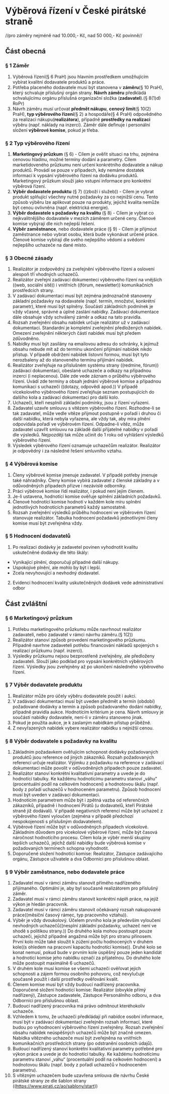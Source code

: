 # Výběrová řízení v České pirátské straně
//pro záměry nejméně nad 10.000,- Kč, nad 50 000,- Kč povinně//

## Část obecná

### § 1 Záměr
 1. Výběrová řízení(§ 6 PraH) jsou hlavním prostředkem umožňujícím vybírat kvalitní dodavatele produktů a práce.
 2. Potřeba placeného dodavatele musí být stanovena v **záměru**(§ 10 PraH), který schvaluje příslušný orgán strany. **Návrh záměru** předkládá schvalujícímu orgánu příslušná organizační složka (**zadavatel**).(§ 8(1)d) RoPr) 
 3. Návrh záměru musí určovat **předmět nákupu**, **cenový limit**(§ 10(2) PraH), **typ výběrového řízení**(§ 2) a hospodáře(§ 4 PraH) odpovědného za realizaci nákupu(**realizátora**), případně **prostředky na realizaci** výběru (např. náklady na inzerci). Záměr dále definuje i personální složení **výběrové komise**, pokud je třeba.

### § 2 Typ výběrového řízení
  1. **Marketingový průzkum** (§ 6) - Cílem je ověřit situaci na trhu, zejména cenovou hladinu, možné termíny dodání a parametry. Cílem marketidoveného průzkumu není určení konkrétního dodavatele a nákup produktů. Provádí se pouze v případech, kdy nemáme dostatek informací k vypsání výběrového řízení na dodávku produktů. Marketingový průzkum slouží jako vstupní informace pro konkrétní výběrová řízení.
  2. **Výběr dodavatele produktu** (§ 7) ((zboží i služeb)) - Cílem je vybrat produkt splňující všechny nutné požadavky za co nejnižší cenu. Tento způsob výběru lze aplikovat pouze na produkty, jejichž kvalita nemůže být cenou ovlivněna (např. elektrická energie). 
  3. **Výběr dodavatele s požadavky na kvalitu** (§ 8) - Cílem je vybrat co nejkvalitnějšího dodavatele v mezích záměrem určené ceny. Členové komise vybýrají dle nich nejlepší řešení.
  4. **Výběr zaměstnance**, nebo dodavatele práce (§ 9) - Cílem je přijmout zaměstnance nebo vybrat osobu, která bude vykonávat určené práce. Členové komise vybírají dle svého nejlepšího vědomí a svědomí nejlepšího uchazeče na dané místo.

### § 3 Obecné zásady
  1. Realizátor je zodpovědný za zveřejnění výběrového řízení a oslovení alespoň tří vhodných uchazečů.
  2. Realizátor zveřejní zadávací dokumenteci výběrového řízení na vnějších ((web, sociální sitě)) i vnitřních ((fórum, newsletter)) komunikačních prostředcích strany.
  2. V zadávací dokumentaci musí být zejména jednoznačně stanoveny základní požadavky na dodavatele (např. termín, množství, konkrétní parametr), které musí být splněny. Součástí základních podmínek je vždy včasné, správné a úplné zaslání nabídky. Zadávací dokumentace dále obsahuje vždy schválený záměr a odkaz na tato pravidla.
  3. Rozsah zveřejnění obsahu nabídek určuje realizátor už v zadávací dokumentaci. Standardní je kompletní zveřejnění předložených nabídek. Omezení zveřejnění některých částí nabídek musí být předem zdůvodněno.
  3. Nabídky musí být zasílány na emailovou adresu do schránky, k jejímuž obsahu nebude mít až do termínu ukončení přijímání nabídek nikdo přístup. V případě obdržení nabídek listovní formou, musí být tyto nerozbaleny až do stanoveného termínu přijímání nabídek.
  4.  Realizátor zveřejňuje na příslušném systému strany ((redmine, fórum)) zadávací dokumentaci, obeslané uchazeče a odkazy na případnou inzerci (i neplacenou). Dále zde vede záznam o průběhu výběrového řízení. Uvádí zde termíny a obsah jednání výběrové komise a případnou komunikaci s uchazeči ((dotazy, odpovědi apod.)) V případě vícekolového výběrového řízení zveřejňuje seznam postupujících do dalšího kola a zadávací dokumentaci pro další kolo.
  5.  Uchazeči, kteří nesplnili základní podmínky, jsou z řízení vyřazeni.
  6.  Zadavatel uzavře smlouvu s vítězem výběrového řízení. Rozhodne-li se tak zadavatel, může vedle vítěze přijmout postupně v pořadí i druhou či další nabídku, která nebyla vyřazena, ale vždy tak, aby míra plnění odpovídala pořadí ve výběrovém řízení. Odpadne-li vítěz, může zadavatel uzavřít smlouvu na základě další přijatelné nabídky v pořadí dle výsledků. Nejpozději tak může učinit do 1 roku od vyhlášení výsledků výběrového řízení.
  7.  Výsledek výběrového řízení oznamuje uchazečům realizátor. Realizátor je odpovědný i za následné řešení smluvního vztahu.

### § 4 Výběrová komise
  1. Členy výběrové komise jmenuje zadavatel. V případě potřeby jmenuje také náhradníky. Členy komise vybírá zadavatel z členské základny a v odůvodněných případech přizve i nezávislé odborníky.
  2. Práci výběrové komise řídí realizátor, i pokud není jejím členem.
  3. Je-li ustavena, hodnotící komise ověřuje splnění základních požadavků.
  4. Členové hodnotící komise hodnotí v každém kole míru splnění jednotlivých hodnotících parametrů každý samostatně.
  5. Rozsah zveřejnění výsledků průběhu hodnocení ve výběrovém řízení stanovuje realizátor. Tabulka hodnocení požadavků jednotlivými členy komise musí být zveřejněna vždy.

### § 5 Hodnocení dodavatelů
  1. Po realizaci dodávky je zadavetel povinen vyhodnotit kvalitu uskutečněné dodávky dle této škály:
   - Vynikající plnění, doporučuji případné další nákupy.
   - Uspokojivé plnění, ale mohlo by být i lepší.
   - Zcela nevyhovující a nevhodný dodavatel.
  2. Evidenci hodnocení kvality uskutečněných dodávek vede administrativní odbor

## Část zvláštní

### § 6 Marketingový průzkum
  1. Potřebu marketingového průzkumu může navrhnout realizátor zadavateli, nebo zadavatel v rámci návrhu záměru.(§ 1(2))
  2. Realizátor stanoví způsob provedení marketingového průzkumu. Případně navrhne zadaveteli potřebu financování nákladů spojených s realizací průzkumu (např. inzerci).
  3. Výsledky průzkumu nejsou bezprostřeně zveřejněny, ale předloženy zadavateli. Slouží jako podklad pro vypsání konkrétních výběrových řízení. Výsledky jsou zveřejněny až po ukončení následného výběrového řízení.

### § 7 Výběr dodavatele produktu
  1. Realizátor může pro účely výběru dodavatele použít i aukci.
  2. V zadávací dokumentaci musí být uveden předmět a termín (období) požadované dodávky a termín a způsob požadovaného dodání nabídky, případně pravidla aukce. Hodnotícím kritérium je cena. Návrh smlouvy je součástí nabídky dodavatele, není-li v záměru stanoveno jinak.
  3. Pokud je použita aukce, je k zaslaným nabídkám přístup průběžně.
  4. Z nevyřazených nabídek vybere realizátor nabídku s nejnižší cenou.

### § 8 Výběr dodavatele s požadavky na kvalitu 
  1. Základním požadavkem ověřujícím schopnost dodávky požadovaných produktů jsou reference od jiných zákazníků. Rozsah požadovaných referencí určuje realizátor. Výjimku z požadavku na reference v zadávací dokumentaci může povolit v odůvodněných případech pouze zadavatel.
  2. Realizátor stanoví konkrétní kvalitativní parametry a uvede je do hodnotící tabulky. Ke každému hodnotícímu parametru stanoví „váhu“ (procentuální podíl na celkovém hodnocení) a hodnotovou škálu (např. body z pořadí uchazečů v hodnoceném parametru). Způsob hodnocení musí být uveden v zadávací dokumentaci.
  3. Hodnotícím parametrem může být i zpětná vazba od referenčních zákazníků, případně i hodnocení Pirátů (u dodavatelů, kteří Pirátské straně již dodávali). V případě negativních referencí může být uchazeč z výběrového řízení vyloučen (zejména v případě předchozí nespokojenosti s příslušným dodavatelem).
  4. Výběrové řízení může být v odůvodněných případech vícekolové. Základním důvodem pro vícekolové výběrové řízení, může být časová náročnost hodnotícího procesu. Cílem kola je výběr menší skupiny lepších uchazečů, jejichž další nabídky bude výběrová komise v požadovaných termínech schopna vyhodnotit.
  5. Doporučené složení hodnotící komise: Realizátor, Zástupce zadávajícího orgánu, Zástupce uživatele a dva Odborníci pro příslušnou oblast.

### § 9  Výběr zaměstnance, nebo dodavatele práce
  1. Zadavatel musí v rámci záměru stanovit přímého nadřízeného přijímaného. Optimální je, aby byl současně realizátorem pro příslušný záměr.
  2. Zadavatel musí v rámci záměru stanovit konkrétní náplň práce, na jejíž výkon je hledán pracovník.
  3. Zadavatel musí v rámci záměru stanovit očekávaný rozsah nakupované práce((měsíční časový rámec, typ pracovního vztahu)).
  4. Výběr je vždy dvoukolový. Účelem prvního kola je především vyloučení nevhodných uchazečů((nesplní základní požadavky, uchazeč není ve shodě s politikou strany.)) Do druhého kola mohou postoupit pouze uchazeči, jejichž případné angažmá může být pro stranu přínosem. První kolo může také sloužit k zúžení počtu hodnocených v druhém kole((s ohledem na pracovní kapacitu hodnotící komise)). Druhé kolo se konat nemusí, pokud bude v prvním kole úspěšný pouze jeden kandidát a hodnotící komise jeho nabídku označí za přijatelnou. Do druhého kole může postoupit maximálně 6 uchazečů.
  6. V druhém kole musí komise se všemi uchazeči ověřovat jejich schopnosti a zájem formou osobního pohovoru, což nevylučuje současně použít i další prostředky ověřování kvalit.
  7. Členem komise musí být vždy budoucí nadřízený pracovníka. Doporučené složení hodnotící komise: Realizátor (obvykle přímý nadřízený), Zástupce zadavatele, Zástupce Personálního odboru, a dva Odborníci pro příslušnou oblast.
  8. Budoucí nadřízený pracovníka má právo odmítnout kteréhokoliv uchazeče.
  9. Vzhledem k tomu, že uchazeči předkládají při nabídce osobní informace, musí být v zadávací dokumentaci zveřejněn rozsah informací, které budou po vyhodnocení výběrového řízení zveřejněny. Rozsah zveřejnění obsahu nabídek neúspěšných uchazečů může být značně omezen. Nabídka vítězného uchazeče musí být zveřejněna na vnitřních komunikačních prostředcích strany (po odstranění osobních údajů).
  10. Budoucí nadřízený stanoví konkrétní kvalitativní parametry potřebné pro výkon práce a uvede je do hodnotící tabulky. Ke každému hodnotícímu parametru stanoví „váhu“ (procentuální podíl na celkovém hodnocení) a hodnotovou škálu (např. body z pořadí uchazečů v hodnoceném parametru).
  11. S vítězným uchazečem bude uzavřena smlouva dle návrhu České pirátské strany ze dle šablon strany ((https://www.pirati.cz/ao/sablony/start))
